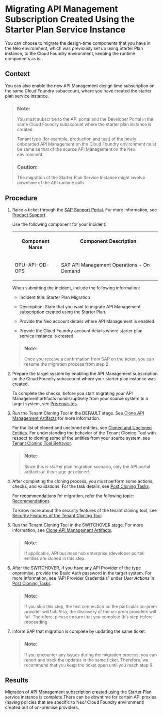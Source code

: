 <!-- loio9778a3601dee498e875cf81fa47e65ce -->

# Migrating API Management Subscription Created Using the Starter Plan Service Instance

You can choose to migrate the design-time components that you have in the Neo environment, which was previously set up using Starter Plan instance, to the Cloud Foundry environment, keeping the runtime components as is.



<a name="loio9778a3601dee498e875cf81fa47e65ce__context_qmw_v5b_xpb"/>

## Context

You can also enable the new API Management design time subscription on the same Cloud Foundry subaccount, where you have created the starter plan service instance.

> ### Note:  
> You must subscribe to the API portal and the Developer Portal in the same Cloud Foundry subaccount where the starter plan instance is created.
> 
> Tenant type \(for example, production and test\) of the newly onboarded API Management on the Cloud Foundry environment must be same as that of the source API Management on the Neo environment.

> ### Caution:  
> The migration of the Starter Plan Service Instance might involve downtime of the API runtime calls.



<a name="loio9778a3601dee498e875cf81fa47e65ce__steps_y1l_cvb_xpb"/>

## Procedure

1.  Raise a ticket through the [SAP Support Portal](https://support.sap.com/en/index.html). For more information, see [Product Support](https://support.sap.com/en/my-support/product-support.html).

    Use the following component for your incident:


    <table>
    <tr>
    <th valign="top">

    Component Name


    
    </th>
    <th valign="top">

    Component Description


    
    </th>
    </tr>
    <tr>
    <td valign="top">
    
    OPU-API-OD-OPS


    
    </td>
    <td valign="top">
    
    SAP API Management Operations - On Demand


    
    </td>
    </tr>
    </table>
    
    When submitting the incident, include the following information:

    -   Incident title: Starter Plan Migration

    -   Description: State that you want to migrate API Management subscription created using the Starter Plan.

    -   Provide the Neo account details where API Management is enabled.

    -   Provide the Cloud Foundry account details where starter plan service instance is created.


    > ### Note:  
    > Once you receive a confirmation from SAP on the ticket, you can resume the migration process from step 2.

2.  Prepare the target system by enabling the API Management subscription on the Cloud Foundry subaccount where your starter plan instance was created.

    To complete the checks, before you start migrating your API Management artifacts nondisruptively from your source system to a target system, see [Prerequisites](prerequisites-c1904bc.md).

3.  Run the Tenant Cloning Tool in the DEFAULT stage. See [Clone API Management Artifacts](clone-api-management-artifacts-7abd887.md) for more information.

    For the list of cloned and uncloned entities, see [Cloned and Uncloned Entities](cloned-and-uncloned-entities-8973ca0.md). For understanding the behavior of the Tenant Cloning Tool with respect to cloning some of the entities from your source system, see [Tenant Cloning Tool Behavior](tenant-cloning-tool-behavior-6d15ffd.md).

    > ### Note:  
    > Since this is starter plan migration scenario, only the API portal artifacts at this stage get cloned.

4.  After completing the cloning process, you must perform some actions, checks, and validations. For the task details, see [Post Cloning Tasks](post-cloning-tasks-116d82c.md).

    For recommendations for migration, refer the following topic: [Recommendations](recommendations-ff61cef.md) 

    To know more about the security features of the tenant cloning tool, see [Security Features of the Tenant Cloning Tool](security-features-of-the-tenant-cloning-tool-a6969cc.md).

5.  Run the Tenant Cloning Tool in the SWITCHOVER stage. For more information, see [Clone API Management Artifacts](clone-api-management-artifacts-7abd887.md).

    > ### Note:  
    > If applicable, API business hub enterprise \(developer portal\) entities are cloned in this step.

6.  After the SWITCHOVER, if you have any API Provider of the type onpremise, provide the Basic Auth password in the target system. For more information, see "API Provider Credentials" under *User Actions* in [Post Cloning Tasks](post-cloning-tasks-116d82c.md).

    > ### Note:  
    > If you skip this step, the test connection on the particular on-prem provider will fail. Also, the discovery of the on-prem providers will fail. Therefore, please ensure that you complete this step before proceeding.

7.  Inform SAP that migration is complete by updating the same ticket.

    > ### Note:  
    > If you encounter any issues during the migration process, you can report and track the updates in the same ticket. Therefore, we recommend that you keep the ticket open until you reach step 6.




<a name="loio9778a3601dee498e875cf81fa47e65ce__result_czj_hds_ypb"/>

## Results

Migration of API Management subscription created using the Starter Plan service instance is complete.There can be downtime for certain API proxies \(having policies that are specific to Neo/ Cloud Foundry environment\) created out of on-premise providers.

